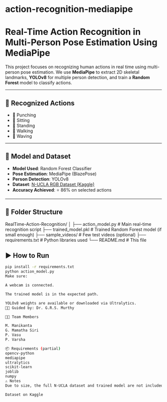 # action-recognition-mediapipe
# Real-Time Action Recognition in Multi-Person Pose Estimation Using MediaPipe

This project focuses on recognizing human actions in real time using multi-person pose estimation. We use **MediaPipe** to extract 2D skeletal landmarks, **YOLOv8** for multiple person detection, and train a **Random Forest** model to classify actions.

---

## 🎯 Recognized Actions
- 👊 Punching  
- 🙇 Sitting  
- 🙆 Standing  
- 🚶 Walking  
- 👋 Waving  

---

## 🧠 Model and Dataset

- **Model Used**: Random Forest Classifier  
- **Pose Estimation**: MediaPipe (BlazePose)  
- **Person Detection**: YOLOv8  
- **Dataset**: [N-UCLA RGB Dataset (Kaggle)](https://www.kaggle.com/datasets/akshayjain22/n-ucla-rgb)  
- **Accuracy Achieved**: ⭐ 86% on selected actions  

---

## 📁 Folder Structure
RealTime-Action-Recognition/
│
├── action_model.py # Main real-time recognition script
├── trained_model.pkl # Trained Random Forest model (if small enough)
├── sample_videos/ # Few test videos (optional)
├── requirements.txt # Python libraries used
└── README.md # This file

## ▶️ How to Run

```bash
pip install -r requirements.txt
python action_model.py
Make sure:

A webcam is connected.

The trained model is in the expected path.

YOLOv8 weights are available or downloaded via Ultralytics.
👨‍🏫 Guided by: Dr. G.R.S. Murthy

👨‍💻 Team Members

M. Manikanta
G. Mamatha Siri
P. Vasu
P. Varsha

📦 Requirements (partial)
opencv-python
mediapipe
ultralytics
scikit-learn
joblib
numpy
⚠️ Notes
Due to size, the full N-UCLA dataset and trained model are not included. Please refer to:

Dataset on Kaggle





